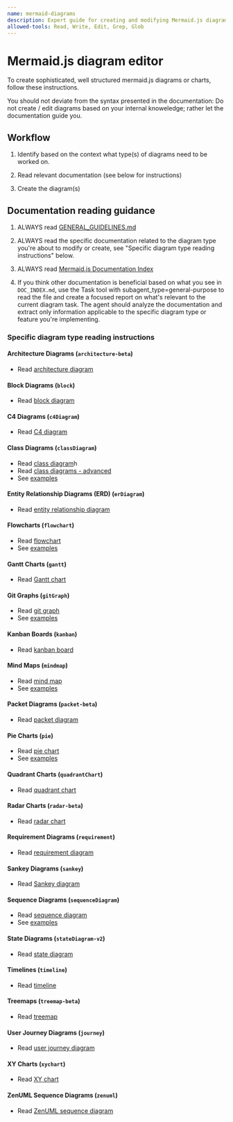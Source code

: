```yaml
---
name: mermaid-diagrams
description: Expert guide for creating and modifying Mermaid.js diagrams. Supports all diagram types including architecture diagrams, block diagrams, C4 diagrams, class diagrams, ERDs, flowcharts, Gantt charts, git graphs, kanban boards, mind maps, packet diagrams, pie charts, quadrant charts, radar charts, requirement diagrams, Sankey diagrams, sequence diagrams, state diagrams, timelines, treemaps, user journey diagrams, XY charts, and ZenUML. Activate when user requests diagram creation, visualization of processes/data/architecture, system documentation, or when working with .mmd files or mermaid code blocks in markdown files.
allowed-tools: Read, Write, Edit, Grep, Glob
---
```


# Mermaid.js diagram editor

To create sophisticated, well structured mermaid.js diagrams or charts, follow these instructions.

You should not deviate from the syntax presented in the documentation: Do not create / edit diagrams based on your internal knoweledge; rather let the documentation guide you.

## Workflow

1. Identify based on the context what type(s) of diagrams need to be worked on.

2. Read relevant documentation (see below for instructions)

3. Create the diagram(s)

## Documentation reading guidance

1. ALWAYS read [GENERAL_GUIDELINES.md](./GENERAL_GUIDELINES.md)

2. ALWAYS read the specific documentation related to the diagram type you're about to modify or create, see "Specific diagram type reading instructions" below.

2. ALWAYS read [Mermaid.js Documentation Index](./DOC_INDEX.md)

4. If you think other documentation is beneficial based on what you see in `DOC_INDEX.md`, use the Task tool with subagent_type=general-purpose to read the file and create a focused report on what's relevant to the current diagram task. The agent should analyze the documentation and extract only information applicable to the specific diagram type or feature you're implementing.

### Specific diagram type reading instructions

#### Architecture Diagrams (`architecture-beta`)

- Read [architecture diagram](./mermaid_docs/syntax/architecture.md)

#### Block Diagrams (`block`)

- Read [block diagram](./mermaid_docs/syntax/block.md)

#### C4 Diagrams (`c4Diagram`)

- Read [C4 diagram](./mermaid_docs/syntax/c4.md)

#### Class Diagrams (`classDiagram`)

- Read [class diagram](./mermaid_docs/syntax/classDiagram.md)h
- Read [class diagrams - advanced](./ADVANCED_CLASS_DIAGRAMS.md)
- See [examples](./examples/CLASS_DIAGRAM.md)

#### Entity Relationship Diagrams (ERD) (`erDiagram`)

- Read [entity relationship diagram](./mermaid_docs/syntax/entityRelationshipDiagram.md)

#### Flowcharts (`flowchart`)

- Read [flowchart](./mermaid_docs/syntax/flowchart.md)
- See [examples](./examples/FLOWCHART.md)

#### Gantt Charts (`gantt`)

- Read [Gantt chart](./mermaid_docs/syntax/gantt.md)

#### Git Graphs (`gitGraph`)

- Read [git graph](./mermaid_docs/syntax/gitgraph.md)
- See [examples](./examples/GIT_GRAPH.md)

#### Kanban Boards (`kanban`)

- Read [kanban board](./mermaid_docs/syntax/kanban.md)

#### Mind Maps (`mindmap`)

- Read [mind map](./mermaid_docs/syntax/mindmap.md)
- See [examples](./examples/MIND_MAP.md)

#### Packet Diagrams (`packet-beta`)

- Read [packet diagram](./mermaid_docs/syntax/packet.md)

#### Pie Charts (`pie`)

- Read [pie chart](./mermaid_docs/syntax/pie.md)
- See [examples](./examples/PIE_CHART.md)

#### Quadrant Charts (`quadrantChart`)

- Read [quadrant chart](./mermaid_docs/syntax/quadrantChart.md)

#### Radar Charts (`radar-beta`)

- Read [radar chart](./mermaid_docs/syntax/radar.md)

#### Requirement Diagrams (`requirement`)

- Read [requirement diagram](./mermaid_docs/syntax/requirementDiagram.md)

#### Sankey Diagrams (`sankey`)

- Read [Sankey diagram](./mermaid_docs/syntax/sankey.md)

#### Sequence Diagrams (`sequenceDiagram`)

- Read [sequence diagram](./mermaid_docs/syntax/sequenceDiagram.md)
- See [examples](./examples/SEQUENCE_DIAGRAM.md)

#### State Diagrams (`stateDiagram-v2`)

- Read [state diagram](./mermaid_docs/syntax/stateDiagram.md)

#### Timelines (`timeline`)

- Read [timeline](./mermaid_docs/syntax/timeline.md)

#### Treemaps (`treemap-beta`)

- Read [treemap](./mermaid_docs/syntax/treemap.md)

#### User Journey Diagrams (`journey`)

- Read [user journey diagram](./mermaid_docs/syntax/userJourney.md)

#### XY Charts (`xychart`)

- Read [XY chart](./mermaid_docs/syntax/xyChart.md)

#### ZenUML Sequence Diagrams (`zenuml`)

- Read [ZenUML sequence diagram](./mermaid_docs/syntax/zenuml.md)

